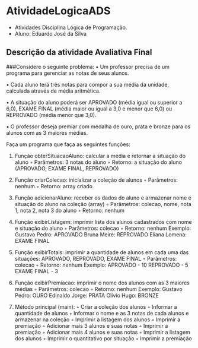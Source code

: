# AtividadeLogicaADS

* Atividades Disciplina Lógica de Programação.
* Aluno: Eduardo José da Silva


## Descrição da atividade Avaliativa Final

  ###Considere o seguinte problema:
• Um professor precisa de um programa para gerenciar as notas de seus alunos.

• Cada aluno terá três notas para compor a sua média da unidade, calculada através de média
aritmética.

• A situação do aluno poderá ser APROVADO (média igual ou superior a 6,0), EXAME FINAL
(média maior ou igual a 3,0 e menor que 6,0) ou REPROVADO (média menor que 3,0).

• O professor deseja premiar com medalha de ouro, prata e bronze para os alunos com as 3
maiores médias.

Faça um programa que faça as seguintes funções:
1. Função obterSituacaoAluno: calcular a média e retornar a situação do aluno
◦ Parâmetros: 3 notas do aluno
◦ Retorno: a situação do aluno (APROVADO, EXAME FINAL, REPROVADO)
2. Função criarColecao: inicializar a coleção de alunos
◦ Parâmetros: nenhum
◦ Retorno: array criado
3. Função adicionarAluno: receber os dados do aluno e armazenar nome e situação do
aluno na coleção (array)
◦ Parâmetros: colecao, nome, nota 1, nota 2, nota 3 do aluno
◦ Retorno: nenhum
4. Função exibirListagem: imprimir lista dos alunos cadastrados com nome e situação do
aluno
◦ Parâmetros: colecao
◦ Retorno: nenhum
Exemplo:
Gustavo Pedro: APROVADO
Bruna Meire: REPROVADO
Eliana Lomena: EXAME FINAL
5. Função exibirTotais: imprimir a quantidade de alunos em cada uma das situações:
APROVADO, REPROVADO, EXAME FINAL
◦ Parâmetros: colecao
◦ Retorno: nenhum
Exemplo:
APROVADO - 10
REPROVADO - 5
EXAME FINAL - 3
6. Função exibirPremiacao: imprimir o nome dos alunos com as 3 maiores médias
◦ Parâmetros: colecao
◦ Retorno: nenhum
Exemplo:
Gustavo Pedro: OURO
Edinaldo Jorge: PRATA
Olivio Hugo: BRONZE


7. Método principal (main):
◦ Criar a coleção dos alunos
◦ Informar a quantidade de alunos
◦ Informar o nome e as 3 notas de cada alunos e armazenar na coleção
◦ Imprimir a listagem dos alunos
◦ Imprimir a premiação
◦ Adicionar mais 3 alunos e suas notas
◦ Imprimir a premiação
◦ Adicionar mais 4 alunos e suas notas
◦ Imprimir a listagem dos alunos
◦ Imprimir o quantitativo por situação
◦ Imprimir a premiação
